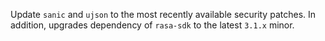 Update `sanic` and `ujson` to the most recently available security patches.
In addition, upgrades dependency of `rasa-sdk` to the latest `3.1.x` minor.
